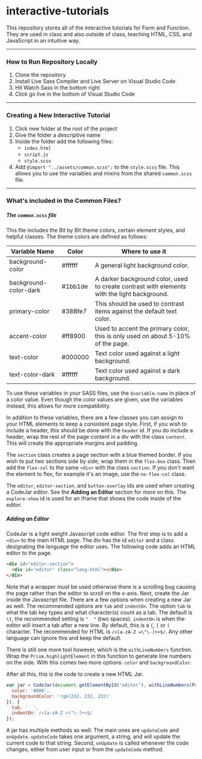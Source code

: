 # interactive-tutorials

This repository stores all of the interactive tutorials for Form and Function.
They are used in class and also outside of class, teaching HTML, CSS, and JavaScript in an intuitive way.

-----

### How to Run Repository Locally

1. Clone the repository
1. Install Live Sass Compiler and Live Server on Visual Studio Code
1. Hit Watch Sass in the bottom right
1. Click go live in the bottom of Visual Studio Code

-----

### Creating a New Interactive Tutorial

1. Click new folder at the root of the project
1. Give the folder a descriptive name
1. Inside the folder add the following files:
    * `index.html`
    * `script.js`
    * `style.scss`
1. Add `@import "../assets/common.scss";` to the `style.scss` file.
  This allows you to use the variables and mixins from the shared `common.scss` file.

------

### What's included in the Common Files?

##### The `common.scss` file

This file includes the Bit by Bit theme colors, certain element styles, and helpful classes.
The theme colors are defined as follows:

| Variable Name         | Color   | Where to use it                                                                             |
|-----------------------|---------|---------------------------------------------------------------------------------------------|
| background-color      | #ffffff | A general light background color.                                                           |
| background-color-dark | #1bb1de | A darker background color, used to create contrast with elements with the light background. |
| primary-color         | #38Bfe7 | This should be used to contrast items against the default text color.                       |
| accent-color          | #ff8900 | Used to accent the primary color, this is only used on about 5-10% of the page.             |
| text-color            | #000000 | Text color used against a light background.                                                 |
| text-color-dark       | #ffffff | Text color used against a dark background.                                                  |

To use these variables in your SASS files, use the `$variable-name` in place of a color value.
Even though the color values are given, use the variables instead, this allows for more compatibility.

In addition to these variables, there are a few classes you can assign to your HTML elements to keep a consistent page style.
First, if you wish to include a header, this should be done with the `header` id.
If you do include a header, wrap the rest of the page content in a div with the class `content`.
This will create the appropriate margins and padding.

The `section` class creates a page section with a blue themed border.
If you wish to put two sections side by side, wrap them in the `flex-box` class.
Then add the `flex-col` to the same `<div>` with the class `section`.
If you don't want the element to flex, for example it's an image, use the `no-flex-col` class.

The `editor`, `editor-section`, and `button-overlay` ids are used when creating a CodeJar editor.
See the **Adding an Editor** section for more on this.
The `explore-show` id is used for an iframe that shows the code inside of the editor.

##### Adding an Editor

CodeJar is a light weight Javascript code editor.
The first step is to add a `<div>` to the main HTML page.
The div has the id `editor` and a class designating the language the editor uses.
The following code adds an HTML editor to the page.

```html
<div id="editor-section">
  <div id="editor" class="lang-html"></div>
</div>
```

Note that a wrapper must be used otherwise there is a scrolling bug causing the page rather than the editor to scroll on the x-axis.
Next, create the Jar inside the Javascript file.
There are a few options when creating a new Jar as well.
The recommended options are `tab` and `indentOn`.
The option `tab` is what the tab key types and what character(s) count as a tab.
The default is `\t`, the recommended setting is `"  "` (two spaces).
`indentOn` is when the editor will insert a tab after a new line.
By default, this is a `{`, `[` or `(` character.
The recommended for HTML is `/<[a-zA-Z =\"\-]+>$/`.
Any other language can ignore this and keep the default.

There is still one more tool however, which is the `withLineNumbers` function.
Wrap the `Prism.highlightElement` in this function to generate line numbers on the side.
With this comes two more options: `color` and `backgroundColor`.

After all this, this is the code to create a new HTML Jar.

```js
var jar = CodeJar(document.getElementById("editor"), withLineNumbers(Prism.highlightElement, {
  color: '#000',
  backgroundColor: 'rgb(232, 232, 232)'
}), {
  tab: '  ',
  indentOn: /<[a-zA-Z =\"\-]+>$/
});
```

A jar has multiple methods as well.
The main ones are `updateCode` and `onUpdate`.
`updateCode` takes one argument, a string, and will update the current code to that string.
Second, `onUpdate` is called whenever the code changes, either from user input or from the `updateCode` method.
